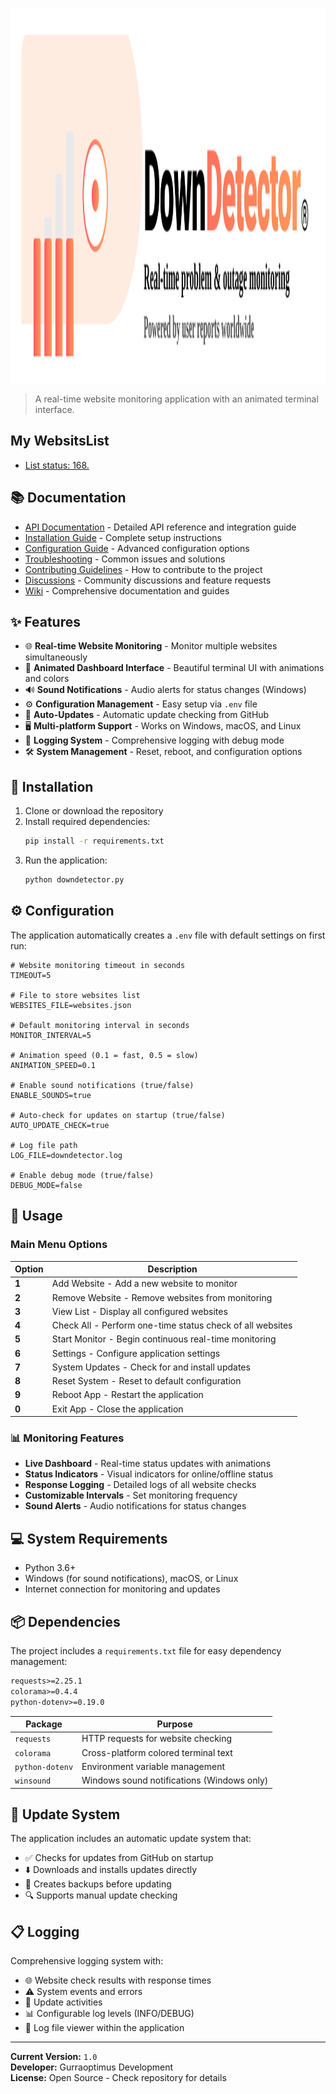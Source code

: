 <p align="center">
   <img src="https://github.com/gurraoptimus/downdetector/blob/main/assets/downdetector-logo.svg" alt="Down Detector Logo" width="600" height="600">
</p>

> A real-time website monitoring application with an animated terminal interface.

## My WebsitsList
- [List status: 168.](/websites.json)

## 📚 Documentation

- [API Documentation](docs/API-Reference.md) - Detailed API reference and integration guide
- [Installation Guide](docs/INSTALLATION.md) - Complete setup instructions
- [Configuration Guide](docs/CONFIGURATION.md) - Advanced configuration options
- [Troubleshooting](docs/Troubleshooting.md) - Common issues and solutions
- [Contributing Guidelines](docs/CONTRIBUTING.md) - How to contribute to the project
- [Discussions](DISCUSSIONS.md) - Community discussions and feature requests
- [Wiki](https://github.com/gurraoptimus/downdetector/wiki) - Comprehensive documentation and guides

## ✨ Features

- 🌐 **Real-time Website Monitoring** - Monitor multiple websites simultaneously
- 🎨 **Animated Dashboard Interface** - Beautiful terminal UI with animations and colors
- 🔊 **Sound Notifications** - Audio alerts for status changes (Windows)
- ⚙️ **Configuration Management** - Easy setup via `.env` file
- 🔄 **Auto-Updates** - Automatic update checking from GitHub
- 🖥️ **Multi-platform Support** - Works on Windows, macOS, and Linux
- 📝 **Logging System** - Comprehensive logging with debug mode
- 🛠️ **System Management** - Reset, reboot, and configuration options

## 🚀 Installation

1. Clone or download the repository
2. Install required dependencies:
   ```bash
   pip install -r requirements.txt
   ```
3. Run the application:
   ```bash
   python downdetector.py
   ```

## ⚙️ Configuration

The application automatically creates a `.env` file with default settings on first run:

```env
# Website monitoring timeout in seconds
TIMEOUT=5

# File to store websites list
WEBSITES_FILE=websites.json

# Default monitoring interval in seconds
MONITOR_INTERVAL=5

# Animation speed (0.1 = fast, 0.5 = slow)
ANIMATION_SPEED=0.1

# Enable sound notifications (true/false)
ENABLE_SOUNDS=true

# Auto-check for updates on startup (true/false)
AUTO_UPDATE_CHECK=true

# Log file path
LOG_FILE=downdetector.log

# Enable debug mode (true/false)
DEBUG_MODE=false
```

## 📖 Usage

### Main Menu Options

| Option | Description |
|--------|-------------|
| **1** | Add Website - Add a new website to monitor |
| **2** | Remove Website - Remove websites from monitoring |
| **3** | View List - Display all configured websites |
| **4** | Check All - Perform one-time status check of all websites |
| **5** | Start Monitor - Begin continuous real-time monitoring |
| **6** | Settings - Configure application settings |
| **7** | System Updates - Check for and install updates |
| **8** | Reset System - Reset to default configuration |
| **9** | Reboot App - Restart the application |
| **0** | Exit App - Close the application |

### 📊 Monitoring Features

- **Live Dashboard** - Real-time status updates with animations
- **Status Indicators** - Visual indicators for online/offline status
- **Response Logging** - Detailed logs of all website checks
- **Customizable Intervals** - Set monitoring frequency
- **Sound Alerts** - Audio notifications for status changes

## 💻 System Requirements

- Python 3.6+
- Windows (for sound notifications), macOS, or Linux
- Internet connection for monitoring and updates

## 📦 Dependencies

The project includes a `requirements.txt` file for easy dependency management:

```txt
requests>=2.25.1
colorama>=0.4.4
python-dotenv>=0.19.0
```

| Package | Purpose |
|---------|---------|
| `requests` | HTTP requests for website checking |
| `colorama` | Cross-platform colored terminal text |
| `python-dotenv` | Environment variable management |
| `winsound` | Windows sound notifications (Windows only) |

## 🔄 Update System

The application includes an automatic update system that:
- ✅ Checks for updates from GitHub on startup
- ⬇️ Downloads and installs updates directly
- 💾 Creates backups before updating
- 🔍 Supports manual update checking

## 📋 Logging

Comprehensive logging system with:
- 🌐 Website check results with response times
- ⚠️ System events and errors
- 🔄 Update activities
- 📊 Configurable log levels (INFO/DEBUG)
- 📖 Log file viewer within the application

---

**Current Version:** `1.0`  
**Developer:** Gurraoptimus Development  
**License:** Open Source - Check repository for details
